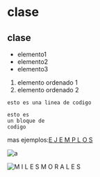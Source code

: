 clase
=========
## clase
* elemento1
* elemento2
* elemento3

1. elemento ordenado 1
2. elemento ordenado 2

`esto es una linea de codigo`
```
esto es 
un bloque de 
codigo
```
mas ejemplos:[E J E M P L O S](https://markdownlivepreview.com/)

![a](https://encrypted-tbn0.gstatic.com/images?q=tbn:ANd9GcQAkBrwLOMhjaHE5O9m3N21WzrMcp-pbCXQo2b1k4s&s)

![M I L E S M O R A L E S](https://pbs.twimg.com/media/FF0KS0VX0AI-jLS.jpg)

